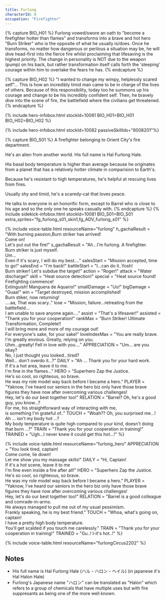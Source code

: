 ```yaml
---
title: Furlong
characterId: 8
occupation: "Firefighter"
---
```


{% capture BIO_H01 %}
Furlong vowed/swore an oath to "become a firefighter hotter than flames" and transforms into a brave and hot hero "Burn Striker" who is the opposite of what he usually is/does. Once he transforms, no matter how dangerous or perilous a situation may be, he will dive head-first into the fierce fire whilst proclaiming that lifesaving is the highest priority. The change in personality is NOT due to the weapon (pump) on his back, but rather transformation itself calls forth the 'sleeping' courage within him to overtake the fears he has.
{% endcapture %}

{% capture BIO_H02 %}
"I wanted to change my wimpy, helplessly scared self"... This is how an incredibly timid man came to be in charge of the lives of others. Because of this responsibility, today too he summons up his courage and change to be his incredibly confident self. Then, he bravely dive into the scene of fire, the battlefield where the civilians get threatened.
{% endcapture %}

{% include hero-infobox.html stockId=10081 BIO_H01=BIO_H01 BIO_H02=BIO_H02 %}

{% include hero-infobox.html stockId=10082 passiveSkillIds="8008201"%}

{% capture BIO_S01 %}
A firefighter belonging to Orient City's fire department.

He's an alien from another world. His full name is Hal Furlong Hale.

His basal body temperature is higher than average because he originates from a planet that has a relatively hotter climate in comparision to Earth's.

Because he's resistant to high temperatures, he's helpful at rescuing lives from fires.

Usually shy and timid, he's a scaredy-cat that loves peace.

He talks to everyone in an honorific form, except to Barrel who is close to his age and so the only one he speaks casually with.
{% endcapture %}
{% include sidekick-infobox.html stockId=10081 BIO_S01=BIO_S01 extra_sprites="fg_furlong_s01_skin1,fg_ADV_furlong_s01" %}

{% include voice-table.html resourceName="furlong"
h_gachaResult = "With burning passion,Burn striker has arrived!<br>Come on!<br>Let's put out the fire!"
s_gachaResult = "Ah…I'm furlong. A firefighter.<br>Burn striker is just myself.<br>Um…<br>Even if it's scary, I will do my best…."
salesStart = "Mission accepted, time to go!"
salesEnd = "I'm back!"
battleStart = "I…can do it..Yosh!<br>Burn striker! Let's subdue the target!"
action = "Roger!"
attack = "Water discharge!"
skill = "Heat source detection!"
special = "Heat source found! Firefighting commence!<br>Extinguish! Manguera de Aquario!"
smallDamage = "Uo!"
bigDamage = "Guaa!"
win = "Target destroyed, mission accomplished!<br>Burn stiker, now returning!<br>….aa, That was scary.."
lose = "Mission, failure…retreating from the battlefield…<br>I am unable to save anyone again…."
assist = "That's a lifesaver!"
assisted = "Thank you for your cooperation!"
rankMax = "Burn Striker! Ultimate Transformation, Complete!!<br>I will bring more and more of my courage out!<br>For everyone's sake, for your sake!"
loveIndexMax = "You are really brave.<br>I'm greatly envious. Greatly, relying on you.<br>Uhm…greatly! Fell in love with you…."
APPRECIATION = "Um... are you okay?<br>No, I just thought you looked...tired?<br>Well... don't overdo it...?"
DAILY = "Ah ... Thank you for your hard work.<br>If it's a hot area, leave it to me.<br>I'm fine in the flames..."
HERO = "Superhero Zap the Justice.<br>He's so cool, so righteous, so brave.<br>He was my role model way back before I became a hero."
PLAYER = "Yaknow, I've heard our seniors in the hero biz only have those brave figures they have now after overcoming various challenges!<br>Hey, let's do our best together too!"
RELATION = "Barrel? Oh, he's a good guy, you know…?<br>For me, his straightforward way of interacting with me,<br>is something I'm grateful of.."
TOUCH = "Woah??  Oh, you surprised me...!<br>Ah ... isn't my body hot ...?<br>My body temperature is quite high compared to your kind, doesn't doing that burn ...?"
TRAIN = "Thank you for your cooperation in training!"
TRAINED = "Ugh...I never knew it could get this hot...!"
%}

{% include voice-table.html resourceName="furlong_hero"
APPRECIATION = "You look tired, captain!<br>Come come, lie down!<br>Let me show you my massage skills!"
DAILY = "Hi, Captain!<br>If it's a hot scene, leave it to me<br>I'm fine even inside a fire after all!"
HERO = "Superhero Zap the Justice.<br>He's so cool, so righteous, so brave.<br>He was my role model way back before I became a hero."
PLAYER = "Yaknow, I've heard our seniors in the hero biz only have those brave figures they have now after overcoming various challenges!<br>Hey, let's do our best together too!"
RELATION = "Barrel is a good colleague and comrade-in-arms.<br>He always managed to pull me out of my usual pessimism.<br>Frankly speaking, he is my best friend."
TOUCH = "Whoa, what's going on, captain!<br>I have a pretty high body temperature.<br>You'll get scalded if you touch me carelessly."
TRAIN = "Thank you for your cooperation in training!"
TRAINED = "Gu..! I-it's hot..!"
%}

{% include voice-table.html resourceName="furlongCircus2202"
%}

## Notes

- His full name is Hal Furlong Hale (ハル・ハロン・ヘイル) (in japanese it's Hal Halon Hale)
- Furlong's Japanese name "ハロン" can be translated as "Halon" which refers to a group of chemicals that have multiple uses but with fire suppresants as being one of the more well known.
